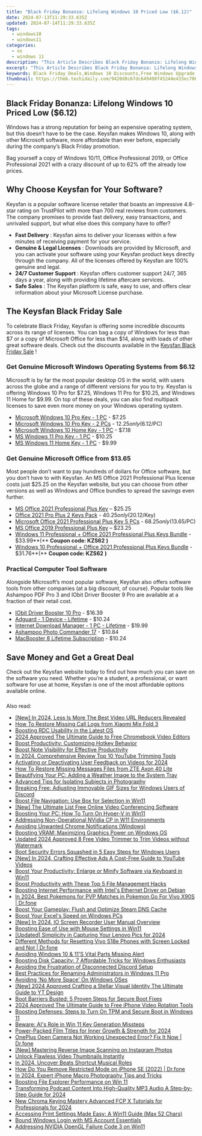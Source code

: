 ```yaml
---
title: "Black Friday Bonanza: Lifelong Windows 10 Priced Low ($6.12)"
date: 2024-07-13T11:29:33.635Z
updated: 2024-07-14T11:29:33.635Z
tags:
  - windows10
  - windows11
categories:
  - os
  - windows 11
description: "This Article Describes Black Friday Bonanza: Lifelong Windows 10 Priced Low ($6.12)"
excerpt: "This Article Describes Black Friday Bonanza: Lifelong Windows 10 Priced Low ($6.12)"
keywords: Black Friday Deals,Windows 10 Discounts,Free Windows Upgrade,Lifelong Tech Savings,Year-Long PC Access,Low-Cost OS Purchase,Affordable Windows 10
thumbnail: https://thmb.techidaily.com/9420d8c67dc649498f45244e433ec706e66933c2bf2f2b4b3c5585601cba7b98.jpg
---
```


## Black Friday Bonanza: Lifelong Windows 10 Priced Low ($6.12)

 Windows has a strong reputation for being an expensive operating system, but this doesn’t have to be the case. Keysfan makes Windows 10, along with other Microsoft software, more affordable than ever before, especially during the company’s Black Friday promotion.

 Bag yourself a copy of Windows 10/11, Office Professional 2019, or Office Professional 2021 with a crazy discount of up to 62% off the already low prices.

## Why Choose Keysfan for Your Software?

 Keysfan is a popular software license retailer that boasts an impressive 4.8-star rating on TrustPilot with more than 700 real reviews from customers. The company promises to provide fast delivery, easy transactions, and unrivaled support, but what else does this company have to offer?

* **Fast Delivery** : Keysfan aims to deliver your licenses within a few minutes of receiving payment for your service.
* **Genuine & Legal Licenses** : Downloads are provided by Microsoft, and you can activate your software using your Keysfan product keys directly through the company. All of the licenses offered by Keysfan are 100% genuine and legal.
* **24/7 Customer Support** : Keysfan offers customer support 24/7, 365 days a year, along with providing lifetime aftercare services.
* **Safe Sales** : The Keysfan platform is safe, easy to use, and offers clear information about your Microsoft License purchase.

## The Keysfan Black Friday Sale

 To celebrate Black Friday, Keysfan is offering some incredible discounts across its range of licenses. You can bag a copy of Windows for less than $7 or a copy of Microsoft Office for less than $14, along with loads of other great software deals. Check out the discounts available in the [Keysfan Black Friday Sale](https://www.keysfan.com/black-friday-sale-storm.html?ksf=vky35) !

### Get Genuine Microsoft Windows Operating Systems from $6.12

 Microsoft is by far the most popular desktop OS in the world, with users across the globe and a range of different versions for you to try. Keysfan is offering Windows 10 Pro for $7.25, Windows 11 Pro for $10.25, and Windows 11 Home for $9.99\. On top of these deals, you can also find multipack licenses to save even more money on your Windows operating system.

* [Microsoft Windows 10 Pro Key - 1 PC](https://www.keysfan.com/microsoft-windows-10-pro-key.html?ksf=vky35) \- $7.25
* [Microsoft Windows 10 Pro Key - 2 PCs](https://www.keysfan.com/microsoft-windows-10-pro-key-2-pcs.html?ksf=vky35) \- $12.25 only ($6.12/PC)
* [Microsoft Windows 10 Home Key - 1 PC](https://www.keysfan.com/microsoft-windows-10-home-key.html?ksf=vky35) \- $7.18
* [MS Windows 11 Pro Key - 1 PC](https://www.keysfan.com/ms-microsoft-windows-11-pro-key.html?ksf=vky35) \- $10.25
* [MS Windows 11 Home Key - 1 PC](https://www.keysfan.com/windows-11-home-key-1-pc.html?ksf=vky35) \- $9.99

### Get Genuine Microsoft Office from $13.65

 Most people don’t want to pay hundreds of dollars for Office software, but you don’t have to with Keysfan. An MS Office 2021 Professional Plus license costs just $25.25 on the Keysfan website, but you can choose from other versions as well as Windows and Office bundles to spread the savings even further.

* [MS Office 2021 Professional Plus Key](https://www.keysfan.com/ms-office-2021-pro-plus-key.html?ksf=vky35) – $25.25
* [Office 2021 Pro Plus 2 Keys Pack](https://www.keysfan.com/2-office-2021-pro-plus-keys-pack.html?ksf=vky35) \- $40.25 only ($20.12/Key)
* [Microsoft Office 2021 Professional Plus Key 5 PCs](https://www.keysfan.com/office-2021-professional-plus-key-5pcs.html?ksf=vky35) \- $68.25 only ($13.65/PC)
* [MS Office 2019 Professional Plus Key](https://www.keysfan.com/ms-office-2019-pro-plus-key-1pc.html?ksf=vky35) – $23.25
* [Windows 11 Professional + Office 2021 Professional Plus Keys Bundle](https://www.keysfan.com/windows-11-pro-and-office-2021-pro-plus-key-bundle.html?ksf=vky35) \- $33.99**(** **Coupon code: KZS62** **)**
* [Windows 10 Professional + Office 2021 Professional Plus Keys Bundle](https://www.keysfan.com/windows-10-pro-and-office-2021-pro-plus-key-bundle.html?ksf=vky35) \- $31.76**(** **Coupon code: KZS62** **)**

### Practical Computer Tool Software

 Alongside Microsoft’s most popular software, Keysfan also offers software tools from other companies (at a big discount, of course). Popular tools like Ashampoo PDF Pro 3 and IObit Driver Booster 9 Pro are available at a fraction of their retail cost.

* [IObit Driver Booster 10 Pro](https://www.keysfan.com/iobit-driver-booster-10-pro.html?ksf=vky35) \- $16.39
* [Adguard - 1 Device - Lifetime](https://www.keysfan.com/adguard-for-windows-mac-android-ios.html?ksf=vky35) \- $10.24
* [Internet Download Manager - 1 PC - Lifetime](https://www.keysfan.com/internet-download-manager-1-pc-lifetime.html?ksf=vky35) \- $19.99
* [Ashampoo Photo Commander 17](https://www.keysfan.com/ashampoo-photo-commander-17.html?ksf=vky35) \- $10.84
* [MacBooster 8 Lifetime Subscription](https://www.keysfan.com/macbooster-8-lifetime-subscription.html?ksf=vky35) \- $10.24

## Save Money and Get a Great Deal

 Check out the Keysfan website today to find out how much you can save on the software you need. Whether you’re a student, a professional, or want software for use at home, Keysfan is one of the most affordable options available online.

###


<ins class="adsbygoogle"
     style="display:block"
     data-ad-format="autorelaxed"
     data-ad-client="ca-pub-7571918770474297"
     data-ad-slot="1223367746"></ins>



<ins class="adsbygoogle"
     style="display:block"
     data-ad-client="ca-pub-7571918770474297"
     data-ad-slot="8358498916"
     data-ad-format="auto"
     data-full-width-responsive="true"></ins>

<span class="atpl-alsoreadstyle">Also read:</span>
<div><ul>
<li><a href="https://youtube-lab.techidaily.com/n-2024-less-is-more-the-best-video-url-reducers-revealed/"><u>[New] In 2024, Less Is More  The Best Video URL Reducers Revealed</u></a></li>
<li><a href="https://blog-min.techidaily.com/how-to-restore-missing-call-logs-from-xiaomi-mix-fold-3-by-fonelab-android-recover-call-logs/"><u>How To  Restore Missing Call Logs from Xiaomi Mix Fold 3</u></a></li>
<li><a href="https://win11.techidaily.com/boosting-rdc-usability-in-the-latest-os/"><u>Boosting RDC Usability in the Latest OS</u></a></li>
<li><a href="https://video-creation-software.techidaily.com/2024-approved-the-ultimate-guide-to-free-chromebook-video-editors/"><u>2024 Approved The Ultimate Guide to Free Chromebook Video Editors</u></a></li>
<li><a href="https://win11.techidaily.com/boost-productivity-customizing-hotkey-behavior/"><u>Boost Productivity: Customizing Hotkey Behavior</u></a></li>
<li><a href="https://win11.techidaily.com/boost-note-visibility-for-effective-productivity/"><u>Boost Note Visibility for Effective Productivity</u></a></li>
<li><a href="https://youtube-videos.techidaily.com/in-2024-comprehensive-review-top-10-youtube-trimming-tools/"><u>In 2024, Comprehensive Review  Top 10 YouTube Trimming Tools</u></a></li>
<li><a href="https://youtube-webster.techidaily.com/ating-or-deactivating-user-feedback-on-videos-for-2024/"><u>Activating or Deactivating User Feedback on Videos for 2024</u></a></li>
<li><a href="https://blog-min.techidaily.com/how-to-restore-missing-messages-files-from-zte-axon-40-lite-by-fonelab-android-recover-messages/"><u>How To  Restore Missing Messages Files from ZTE Axon 40 Lite</u></a></li>
<li><a href="https://win11.techidaily.com/beautifying-your-pc-adding-a-weather-image-to-the-system-tray/"><u>Beautifying Your PC: Adding a Weather Image to the System Tray</u></a></li>
<li><a href="https://win11.techidaily.com/advanced-tips-for-isolating-subjects-in-photography/"><u>Advanced Tips for Isolating Subjects in Photography</u></a></li>
<li><a href="https://win11.techidaily.com/breaking-free-adjusting-immovable-gif-sizes-for-windows-users-of-discord/"><u>Breaking Free: Adjusting Immovable GIF Sizes for Windows Users of Discord</u></a></li>
<li><a href="https://win11.techidaily.com/boost-file-navigation-use-box-for-selection-in-win11/"><u>Boost File Navigation: Use Box for Selection in Win11</u></a></li>
<li><a href="https://screen-recording.techidaily.com/new-the-ultimate-list-free-online-video-conferencing-software/"><u>[New] The Ultimate List  Free Online Video Conferencing Software</u></a></li>
<li><a href="https://win11.techidaily.com/boosting-your-pc-how-to-turn-on-hyper-v-in-win11/"><u>Boosting Your PC: How To Turn On Hyper-V in Win11</u></a></li>
<li><a href="https://win11.techidaily.com/addressing-non-operational-nvidia-cp-in-w11-environments/"><u>Addressing Non-Operational NVidia CP in W11 Environments</u></a></li>
<li><a href="https://win11.techidaily.com/avoiding-unwanted-chrome-notifications-windows/"><u>Avoiding Unwanted Chrome Notifications (Windows)</u></a></li>
<li><a href="https://win11.techidaily.com/boosting-vram-maximizing-graphics-power-on-windows-os/"><u>Boosting VRAM: Maximizing Graphics Power on Windows OS</u></a></li>
<li><a href="https://video-creation-software.techidaily.com/updated-2024-approved-8-free-video-trimmer-to-trim-videos-without-watermark/"><u>Updated 2024 Approved 8 Free Video Trimmer to Trim Videos without Watermark</u></a></li>
<li><a href="https://win11.techidaily.com/boot-security-errors-squashed-in-5-easy-steps-for-windows-users/"><u>Boot Security Errors Squashed in 5 Easy Steps for Windows Users</u></a></li>
<li><a href="https://facebook-record-videos.techidaily.com/new-in-2024-crafting-effective-ads-a-cost-free-guide-to-youtube-videos/"><u>[New] In 2024, Crafting Effective Ads  A Cost-Free Guide to YouTube Videos</u></a></li>
<li><a href="https://win11.techidaily.com/boost-your-productivity-enlarge-or-minify-software-via-keyboard-in-win11/"><u>Boost Your Productivity: Enlarge or Minify Software via Keyboard in Win11</u></a></li>
<li><a href="https://win11.techidaily.com/boost-productivity-with-these-top-5-file-management-hacks/"><u>Boost Productivity with These Top 5 File Management Hacks</u></a></li>
<li><a href="https://win11.techidaily.com/boosting-internet-performance-with-intels-ethernet-driver-on-debian/"><u>Boosting Internet Performance with Intel's Ethernet Driver on Debian</u></a></li>
<li><a href="https://change-location.techidaily.com/in-2024-best-pokemons-for-pvp-matches-in-pokemon-go-for-vivo-x90s-drfone-by-drfone-virtual-android/"><u>In 2024, Best Pokemons for PVP Matches in Pokemon Go For Vivo X90S | Dr.fone</u></a></li>
<li><a href="https://win11.techidaily.com/boost-your-gameplay-flush-and-optimize-steam-dns-cache/"><u>Boost Your Gameplay: Flush and Optimize Steam DNS Cache</u></a></li>
<li><a href="https://win11.techidaily.com/boost-your-excels-speed-on-windows-pcs/"><u>Boost Your Excel's Speed on Windows PCs</u></a></li>
<li><a href="https://remote-screen-capture.techidaily.com/new-in-2024-io-screen-recorder-user-manual-overview/"><u>[New] In 2024, IO Screen Recorder User Manual Overview</u></a></li>
<li><a href="https://win11.techidaily.com/boosting-ease-of-use-with-mouse-settings-in-win11/"><u>Boosting Ease of Use with Mouse Settings in Win11</u></a></li>
<li><a href="https://screen-sharing-recording.techidaily.com/updated-simplicity-in-capturing-your-lenovo-pics-for-2024/"><u>[Updated] Simplicity in Capturing Your Lenovo Pics for 2024</u></a></li>
<li><a href="https://techidaily.com/different-methods-for-resetting-vivo-s18e-phones-with-screen-locked-and-not-drfone-by-drfone-reset-android-reset-android/"><u>Different Methods for Resetting Vivo S18e Phones with Screen Locked and Not | Dr.fone</u></a></li>
<li><a href="https://win11.techidaily.com/avoiding-windows-10-and-11s-vital-parts-missing-alert/"><u>Avoiding Windows 10 & 11'S Vital Parts Missing Alert</u></a></li>
<li><a href="https://win11.techidaily.com/boosting-disk-capacity-7-affordable-tricks-for-windows-enthusiasts/"><u>Boosting Disk Capacity: 7 Affordable Tricks for Windows Enthusiasts</u></a></li>
<li><a href="https://win11.techidaily.com/avoiding-the-frustration-of-disconnected-discord-setup/"><u>Avoiding the Frustration of Disconnected Discord Setup</u></a></li>
<li><a href="https://win11.techidaily.com/best-practices-for-renaming-administrators-in-windows-11-pro/"><u>Best Practices for Renaming Administrators in Windows 11 Pro</u></a></li>
<li><a href="https://win11.techidaily.com/avoiding-no-more-space-on-windows-oses/"><u>Avoiding 'No More Space' On Windows OSes</u></a></li>
<li><a href="https://youtube-tips.techidaily.com/024-approved-crafting-a-stellar-visual-identity-the-ultimate-guide-to-yt-design/"><u>[New] 2024 Approved  Crafting a Stellar Visual Identity  The Ultimate Guide to YT Design</u></a></li>
<li><a href="https://win11.techidaily.com/boot-barriers-busted-5-proven-steps-for-secure-boot-fixes/"><u>Boot Barriers Busted: 5 Proven Steps for Secure Boot Fixes</u></a></li>
<li><a href="https://ai-video-tools.techidaily.com/2024-approved-the-ultimate-guide-to-free-iphone-video-rotation-tools/"><u>2024 Approved The Ultimate Guide to Free iPhone Video Rotation Tools</u></a></li>
<li><a href="https://win11.techidaily.com/boosting-defenses-steps-to-turn-on-tpm-and-secure-boot-in-windows-11/"><u>Boosting Defenses: Steps to Turn On TPM and Secure Boot in Windows 11</u></a></li>
<li><a href="https://win11.techidaily.com/beware-ais-role-in-win-11-key-generation-missteps/"><u>Beware: AI's Role in Win 11 Key Generation Missteps</u></a></li>
<li><a href="https://extra-guidance.techidaily.com/power-packed-film-titles-for-inner-growth-and-strength-for-2024/"><u>Power-Packed Film Titles for Inner Growth & Strength for 2024</u></a></li>
<li><a href="https://howto.techidaily.com/oneplus-open-camera-not-working-unexpected-error-fix-it-now-drfone-by-drfone-fix-android-problems-fix-android-problems/"><u>OnePlus Open Camera Not Working Unexpected Error? Fix It Now | Dr.fone</u></a></li>
<li><a href="https://instagram-video-recordings.techidaily.com/new-mastering-reverse-image-scanning-on-instagram-photos/"><u>[New] Mastering Reverse Image Scanning on Instagram Photos</u></a></li>
<li><a href="https://youtube-docs.techidaily.com/k-flawless-video-thumbnails-instantly/"><u>Unlock Flawless Video Thumbnails Instantly</u></a></li>
<li><a href="https://youtube-help.techidaily.com/in-2024-uncover-beats-shortcut-musical-roles/"><u>In 2024, Uncover Beats  Shortcut Musical Roles</u></a></li>
<li><a href="https://iphone-unlock.techidaily.com/how-do-you-remove-restricted-mode-on-iphone-se-2022-drfone-by-drfone-ios/"><u>How Do You Remove Restricted Mode on iPhone SE (2022) | Dr.fone</u></a></li>
<li><a href="https://fox-boxes.techidaily.com/in-2024-expert-iphone-macro-photography-tips-and-tricks/"><u>In 2024, Expert iPhone Macro Photography Tips and Tricks</u></a></li>
<li><a href="https://win11.techidaily.com/boosting-file-explorer-performance-on-win-11/"><u>Boosting File Explorer Performance on Win 11</u></a></li>
<li><a href="https://sound-optimizing.techidaily.com/transforming-podcast-content-into-high-quality-mp3-audio-a-step-by-step-guide-for-2024/"><u>Transforming Podcast Content Into High-Quality MP3 Audio A Step-by-Step Guide for 2024</u></a></li>
<li><a href="https://video-content-creator.techidaily.com/new-chroma-keying-mastery-advanced-fcp-x-tutorials-for-professionals-for-2024/"><u>New Chroma Keying Mastery Advanced FCP X Tutorials for Professionals for 2024</u></a></li>
<li><a href="https://win11.techidaily.com/accessing-print-settings-made-easy-a-win11-guide-max-52-chars/"><u>Accessing Print Settings Made Easy: A Win11 Guide (Max 52 Chars)</u></a></li>
<li><a href="https://win11.techidaily.com/bound-windows-login-with-ms-account-essentials/"><u>Bound Windows Login with MS Account Essentials</u></a></li>
<li><a href="https://win11.techidaily.com/addressing-nvidia-opengl-failure-code-3-on-win11/"><u>Addressing NVIDIA OpenGL Failure Code 3 on Win11</u></a></li>
</ul></div>
